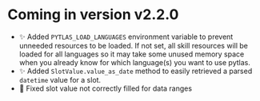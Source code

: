 Coming in version v2.2.0
===

- ✨ Added `PYTLAS_LOAD_LANGUAGES` environment variable to prevent unneeded resources to be loaded. If not set, all skill resources will be loaded for all languages so it may take some unused memory space when you already know for which language(s) you want to use pytlas.
- ✨ Added `SlotValue.value_as_date` method to easily retrieved a parsed `datetime` value for a slot.
- 🐛 Fixed slot value not correctly filled for data ranges